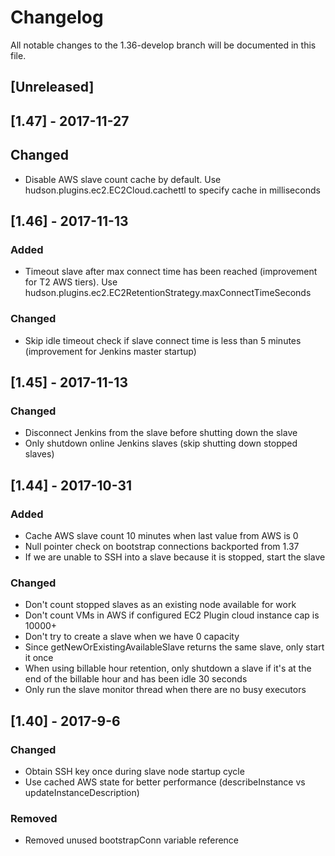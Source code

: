 # Changelog
All notable changes to the 1.36-develop branch will be documented in this file.

## [Unreleased]

## [1.47] - 2017-11-27
## Changed
- Disable AWS slave count cache by default. Use hudson.plugins.ec2.EC2Cloud.cachettl to specify cache in milliseconds

## [1.46] - 2017-11-13
### Added
- Timeout slave after max connect time has been reached (improvement for T2 AWS tiers). Use hudson.plugins.ec2.EC2RetentionStrategy.maxConnectTimeSeconds
### Changed
- Skip idle timeout check if slave connect time is less than 5 minutes (improvement for Jenkins master startup)

## [1.45] - 2017-11-13
### Changed
- Disconnect Jenkins from the slave before shutting down the slave
- Only shutdown online Jenkins slaves (skip shutting down stopped slaves)

## [1.44] - 2017-10-31
### Added
- Cache AWS slave count 10 minutes when last value from AWS is 0
- Null pointer check on bootstrap connections backported from 1.37
- If we are unable to SSH into a slave because it is stopped, start the slave
### Changed
- Don't count stopped slaves as an existing node available for work
- Don't count VMs in AWS if configured EC2 Plugin cloud instance cap is 10000+
- Don't try to create a slave when we have 0 capacity
- Since getNewOrExistingAvailableSlave returns the same slave, only start it once
- When using billable hour retention, only shutdown a slave if it's at the end of the billable hour and has been idle 30 seconds
- Only run the slave monitor thread when there are no busy executors

## [1.40] - 2017-9-6
### Changed
- Obtain SSH key once during slave node startup cycle
- Use cached AWS state for better performance (describeInstance vs updateInstanceDescription)
### Removed
- Removed unused bootstrapConn variable reference
